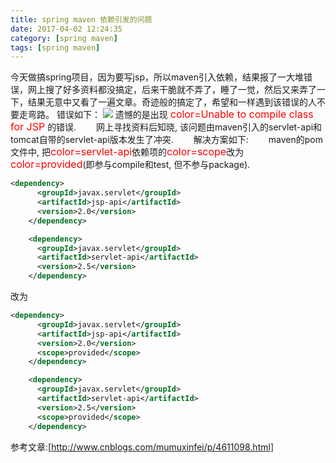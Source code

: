 ```yaml
---
title: spring maven 依赖引发的问题
date: 2017-04-02 12:24:35
category: [spring maven]
tags: [spring maven]
---
```


今天做搞spring项目，因为要写jsp，所以maven引入依赖，结果报了一大堆错误，网上搜了好多资料都没搞定，后来干脆就不弄了，睡了一觉，然后又来弄了一下，结果无意中又看了一遍文章。奇迹般的搞定了，希望和一样遇到该错误的人不要走弯路。
错误如下：
![](/imgs/301901220093456.png)
遗憾的是出现 <font color=red size=3>color=Unable to compile class for JSP</font> 的错误.
　　网上寻找资料后知晓, 该问题由maven引入的servlet-api和tomcat自带的servlet-api版本发生了冲突.
　　解决方案如下:
　　maven的pom文件中, 把<font color=red size=3>color=servlet-api</font>依赖项的<font color=red size=3>color=scope</font>改为<font color=red size=3>color=provided</font>(即参与compile和test, 但不参与package).

```xml
<dependency>
      <groupId>javax.servlet</groupId>
      <artifactId>jsp-api</artifactId>
      <version>2.0</version>
    </dependency>

    <dependency>
      <groupId>javax.servlet</groupId>
      <artifactId>servlet-api</artifactId>
      <version>2.5</version>
    </dependency>
```
改为
```xml
<dependency>
      <groupId>javax.servlet</groupId>
      <artifactId>jsp-api</artifactId>
      <version>2.0</version>
      <scope>provided</scope>
    </dependency>

    <dependency>
      <groupId>javax.servlet</groupId>
      <artifactId>servlet-api</artifactId>
      <version>2.5</version>
      <scope>provided</scope>
    </dependency>
```
参考文章:[http://www.cnblogs.com/mumuxinfei/p/4611098.html]